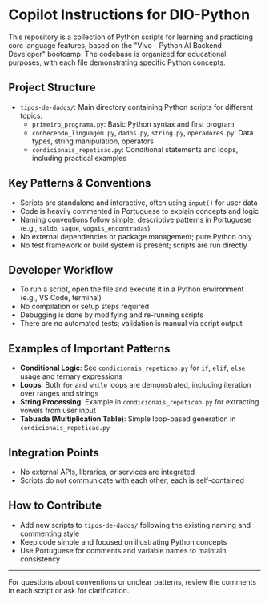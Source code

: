 # Copilot Instructions for DIO-Python

This repository is a collection of Python scripts for learning and practicing core language features, based on the "Vivo - Python AI Backend Developer" bootcamp. The codebase is organized for educational purposes, with each file demonstrating specific Python concepts.

## Project Structure
- `tipos-de-dados/`: Main directory containing Python scripts for different topics:
  - `primeiro_programa.py`: Basic Python syntax and first program
  - `conhecendo_linguagem.py`, `dados.py`, `string.py`, `operadores.py`: Data types, string manipulation, operators
  - `condicionais_repeticao.py`: Conditional statements and loops, including practical examples

## Key Patterns & Conventions
- Scripts are standalone and interactive, often using `input()` for user data
- Code is heavily commented in Portuguese to explain concepts and logic
- Naming conventions follow simple, descriptive patterns in Portuguese (e.g., `saldo`, `saque`, `vogais_encontradas`)
- No external dependencies or package management; pure Python only
- No test framework or build system is present; scripts are run directly

## Developer Workflow
- To run a script, open the file and execute it in a Python environment (e.g., VS Code, terminal)
- No compilation or setup steps required
- Debugging is done by modifying and re-running scripts
- There are no automated tests; validation is manual via script output

## Examples of Important Patterns
- **Conditional Logic**: See `condicionais_repeticao.py` for `if`, `elif`, `else` usage and ternary expressions
- **Loops**: Both `for` and `while` loops are demonstrated, including iteration over ranges and strings
- **String Processing**: Example in `condicionais_repeticao.py` for extracting vowels from user input
- **Tabuada (Multiplication Table)**: Simple loop-based generation in `condicionais_repeticao.py`

## Integration Points
- No external APIs, libraries, or services are integrated
- Scripts do not communicate with each other; each is self-contained

## How to Contribute
- Add new scripts to `tipos-de-dados/` following the existing naming and commenting style
- Keep code simple and focused on illustrating Python concepts
- Use Portuguese for comments and variable names to maintain consistency

---

For questions about conventions or unclear patterns, review the comments in each script or ask for clarification.
